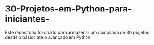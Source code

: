 # 30-Projetos-em-Python-para-iniciantes-
Este repositório foi criado para armazenar um compilado de 30 projetos desde o básico ate o avançado em Python. 
